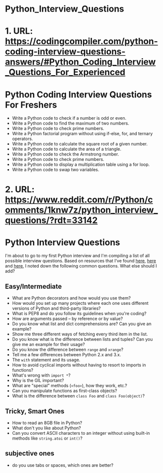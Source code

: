 # Python_Interview_Questions
# 1. URL: https://codingcompiler.com/python-coding-interview-questions-answers/#Python_Coding_Interview_Questions_For_Experienced
<h1>Python Coding Interview Questions For Freshers</h1>

<ul>
    <li>Write a Python code to check if a number is odd or even.</li>
    <li>Write a Python code to find the maximum of two numbers.</li>
    <li>Write a Python code to check prime numbers.</li>
    <li>Write a Python factorial program without using if-else, for, and ternary operators.</li>
    <li>Write a Python code to calculate the square root of a given number.</li>
    <li>Write a Python code to calculate the area of a triangle.</li>
    <li>Write a Python code to check the Armstrong number.</li>
    <li>Write a Python code to check prime numbers.</li>
    <li>Write a Python code to display a multiplication table using a for loop.</li>
    <li>Write a Python code to swap two variables.</li>
</ul>

# 2. URL: https://www.reddit.com/r/Python/comments/1knw7z/python_interview_questions/?rdt=33142

<h1>Python Interview Questions</h1>

<p>I'm about to go to my first Python interview and I'm compiling a list of all possible interview questions. Based on resources that I've found <a href="#">here</a>, <a href="#">here</a> and <a href="#">here</a>, I noted down the following common questions. What else should I add?</p>

<h2>Easy/Intermediate</h2>
<ul>
    <li>What are Python decorators and how would you use them?</li>
    <li>How would you set up many projects where each one uses different versions of Python and third-party libraries?</li>
    <li>What is PEP8 and do you follow its guidelines when you're coding?</li>
    <li>How are arguments passed – by reference or by value?</li>
    <li>Do you know what list and dict comprehensions are? Can you give an example?</li>
    <li>Show me three different ways of fetching every third item in the list.</li>
    <li>Do you know what is the difference between lists and tuples? Can you give me an example for their usage?</li>
    <li>Do you know the difference between <code>range</code> and <code>xrange</code>?</li>
    <li>Tell me a few differences between Python 2.x and 3.x.</li>
    <li>The <code>with</code> statement and its usage.</li>
    <li>How to avoid cyclical imports without having to resort to imports in functions?</li>
    <li>What's wrong with <code>import *</code>?</li>
    <li>Why is the GIL important?</li>
    <li>What are "special" methods (<code>&lt;foo&gt;</code>), how they work, etc.?</li>
    <li>Can you manipulate functions as first-class objects?</li>
    <li>What is the difference between <code>class Foo</code> and <code>class Foo(object)</code>?</li>
</ul>

<h2>Tricky, Smart Ones</h2>
<ul>
    <li>How to read an 8GB file in Python?</li>
    <li>What don't you like about Python?</li>
    <li>Can you convert ASCII characters to an integer without using built-in methods like <code>string.atoi</code> or <code>int()</code>?</li>
</ul>

<h2>subjective ones</h2>
<ul>
    <li>do you use tabs or spaces, which ones are better?</li>   
</ul>
